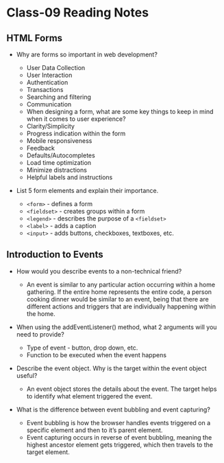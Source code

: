 # Class-09 Reading Notes

## HTML Forms

- Why are forms so important in web development?
  - User Data Collection
  - User Interaction
  - Authentication
  - Transactions
  - Searching and filtering
  - Communication
  - When designing a form, what are some key things to keep in mind when it comes to user experience?
  - Clarity/Simplicity
  - Progress indication within the form
  - Mobile responsiveness
  - Feedback
  - Defaults/Autocompletes
  - Load time optimization
  - Minimize distractions
  - Helpful labels and instructions<br>
  
- List 5 form elements and explain their importance.
  - `<form>` - defines a form
  - `<fieldset>` - creates groups within a form
  - `<legend>` - describes the purpose of a `<fieldset>`
  - `<label>` - adds a caption
  - `<input>` - adds buttons, checkboxes, textboxes, etc.<br>

## Introduction to Events

- How would you describe events to a non-technical friend?
  - An event is similar to any particular action occurring within a home gathering. If the entire home represents the entire code, a person cooking dinner would be similar to an event, being that there are different actions and triggers that are individually happening within the home.

- When using the addEventListener() method, what 2 arguments will you need to provide?
  - Type of event - button, drop down, etc.
  - Function to be executed when the event happens

- Describe the event object. Why is the target within the event object useful?
  - An event object stores the details about the event. The target helps to identify what element triggered the event.

- What is the difference between event bubbling and event capturing?
  - Event bubbling is how the browser handles events triggered on a specific element and then to it’s parent element.
  - Event capturing occurs in reverse of event bubbling, meaning the highest ancestor element gets triggered, which then travels to the target element.


